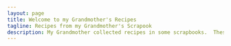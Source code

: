 ```yaml
---
layout: page
title: Welcome to my Grandmother's Recipes
tagline: Recipes from my Grandmother's Scrapook
description: My Grandmother collected recipes in some scrapbooks.  These included both things clipped from magazines and newspapers and things written out in longhand.
---
```


